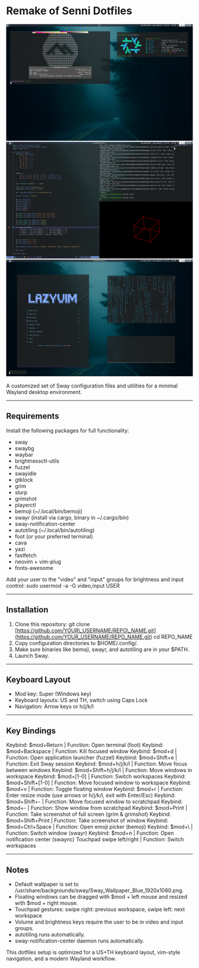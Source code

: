 # Remake of Senni Dotfiles

![Example Screenshot 1](Screenshot1.png)
![Example Screenshot 2](Screenshot2.png)
![Example Screenshot 3](Screenshot3.png)

A customized set of Sway configuration files and utilities for a minimal Wayland desktop environment.

---

## Requirements

Install the following packages for full functionality:

* sway
* swaybg
* waybar
* brightnessctl-utils
* fuzzel
* swayidle
* gtklock
* grim
* slurp
* grimshot
* playerctl
* bemoji (\~/.local/bin/bemoji)
* swayr (install via cargo, binary in \~/.cargo/bin)
* sway-notification-center
* autotiling (\~/.local/bin/autotiling)
* foot (or your preferred terminal)
* cava
* yazi
* fastfetch
* neovim + vim-plug
* fonts-awesome

Add your user to the "video" and "input" groups for brightness and input control: sudo usermod -a -G video,input USER

---

## Installation

1. Clone this repository: git clone [https://github.com/YOUR\_USERNAME/REPO\_NAME.git](https://github.com/YOUR_USERNAME/REPO_NAME.git) cd REPO\_NAME
2. Copy configuration directories to \$HOME/.config/.
3. Make sure binaries like bemoji, swayr, and autotiling are in your \$PATH.
4. Launch Sway.

---

## Keyboard Layout

* Mod key: Super (Windows key)
* Keyboard layouts: US and TH, switch using Caps Lock
* Navigation: Arrow keys or h/j/k/l

---

## Key Bindings

Keybind: \$mod+Return | Function: Open terminal (foot)
Keybind: \$mod+Backspace | Function: Kill focused window
Keybind: \$mod+d | Function: Open application launcher (fuzzel)
Keybind: \$mod+Shift+e | Function: Exit Sway session
Keybind: \$mod+h/j/k/l | Function: Move focus between windows
Keybind: \$mod+Shift+h/j/k/l | Function: Move windows in workspace
Keybind: \$mod+\[1-0] | Function: Switch workspaces
Keybind: \$mod+Shift+\[1-0] | Function: Move focused window to workspace
Keybind: \$mod+v | Function: Toggle floating window
Keybind: \$mod+r | Function: Enter resize mode (use arrows or h/j/k/l, exit with Enter/Esc)
Keybind: \$mod+Shift+- | Function: Move focused window to scratchpad
Keybind: \$mod+- | Function: Show window from scratchpad
Keybind: \$mod+Print | Function: Take screenshot of full screen (grim & grimshot)
Keybind: \$mod+Shift+Print | Function: Take screenshot of window
Keybind: \$mod+Ctrl+Space | Function: Open emoji picker (bemoji)
Keybind: \$mod+\ | Function: Switch window (swayr)
Keybind: \$mod+n | Function: Open notification center (swaync)
Touchpad swipe left/right | Function: Switch workspaces

---

## Notes

* Default wallpaper is set to /usr/share/backgrounds/sway/Sway\_Wallpaper\_Blue\_1920x1080.png.
* Floating windows can be dragged with \$mod + left mouse and resized with \$mod + right mouse.
* Touchpad gestures: swipe right: previous workspace, swipe left: next workspace
* Volume and brightness keys require the user to be in video and input groups.
* autotiling runs automatically.
* sway-notification-center daemon runs automatically.

This dotfiles setup is optimized for a US+TH keyboard layout, vim-style navigation, and a modern Wayland workflow.
